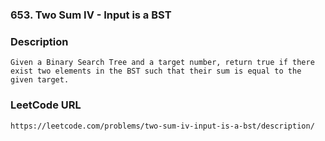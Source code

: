 ### 653. Two Sum IV - Input is a BST

### Description
    Given a Binary Search Tree and a target number, return true if there exist two elements in the BST such that their sum is equal to the given target.	

### LeetCode URL
    https://leetcode.com/problems/two-sum-iv-input-is-a-bst/description/	
